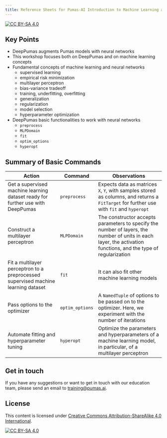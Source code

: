 ```yaml
---
title: Reference Sheets for Pumas-AI Introduction to Machine Learning and Neural Networks
---
```


[![CC BY-SA 4.0](https://img.shields.io/badge/License-CC%20BY--SA%204.0-lightgrey.svg)](http://creativecommons.org/licenses/by-sa/4.0/)

## Key Points

- DeepPumas augments Pumas models with neural networks
- This workshop focuses both on DeepPumas and on machine learning concepts
- Fundamental concepts of machine learning and neural networks
    - supervised learning
    - empirical risk minimization 
    - multilayer perceptron 
    - bias-variance tradeoff
    - training, underfitting, overfitting
    - generalization
    - regularization
    - model selection
    - hyperparameter optimization
- DeepPumas basic functionalities to work with neural networks
    - `preprocess`
    - `MLPDomain`
    - `fit`
    - `optim_options`
    - `hyperopt`

## Summary of Basic Commands

| Action      | Command       | Observations          |
| ----------- | ------------- | --------------------- |
| Get a supervised machine learning dataset ready for further use with DeepPumas | `preprocess` | Expects data as matrices `X`, `Y`, with samples stored as columns, and returns a `FitTarget` for further use with `fit` and `hyperopt` |
| Construct a multilayer perceptron | `MLPDomain` | The constructor accepts parameters to specify the number of layers, the number of units in each layer, the activation functions, and the type of regularization |
| Fit a multilayer perceptron to a preprocessed supervised machine learning dataset | `fit` | It can also fit other machine learning models |
| Pass options to the optimizer | `optim_options` | A `NamedTuple` of options to be passed on to the optimizer. Here, we experiment with the number of iterations |
| Automate fitting and hyperparameter tuning | `hyperopt` | Optimize the parameters and hyperparameters of a machine learning model, in particular, of a multilayer perceptron |

<!-- TODO

## Glossary

`term1`

: Definition of the term one above.

`term2`

: Definition of the term two above. -->

## Get in touch

If you have any suggestions or want to get in touch with our education team,
please send an email to <training@pumas.ai>.

## License

This content is licensed under [Creative Commons Attribution-ShareAlike 4.0 International](http://creativecommons.org/licenses/by-sa/4.0/).

[![CC BY-SA 4.0](https://licensebuttons.net/l/by-sa/4.0/88x31.png)](http://creativecommons.org/licenses/by-sa/4.0/)
